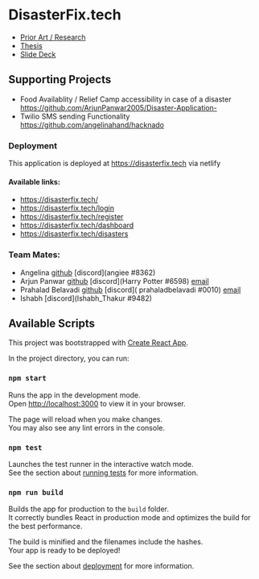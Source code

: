 # DisasterFix.tech

- [Prior Art / Research](https://www.one-tab.com/page/0fM9hfPoSjOD0PNV5qywXQ)
- [Thesis](https://docs.google.com/document/d/1URq57dSf81gPxJRW20SaUCZ3tC9Ak-WU12eSsAhTChw/edit)
- [Slide Deck](https://www.canva.com/design/DAE20JFzRM4/k4npGVbw1T1Ere8uQKkobw/edit)


## Supporting Projects
- Food Availablity / Relief Camp accessibility in case of a disaster https://github.com/ArjunPanwar2005/Disaster-Application-
- Twilio SMS sending Functionality https://github.com/angelinahand/hacknado

### Deployment

This application is deployed at https://disasterfix.tech via netlify

#### Available links:

- https://disasterfix.tech/
- https://disasterfix.tech/login
- https://disasterfix.tech/register
- https://disasterfix.tech/dashboard
- https://disasterfix.tech/disasters

### Team Mates:

- Angelina [github](https://github.com/angelinahand) [discord](angiee #8362)
- Arjun Panwar [github](https://github.com/arjunpanwar2005) [discord](Harry Potter #6598) [email](arjun30panwar@gmail.com)
- Prahalad Belavadi [github](https://github.com/prahaladbelavadi) [discord]( prahaladbelavadi #0010) [email](major-league-hacking@belavadi.com)
- Ishabh [discord](Ishabh_Thakur #9482)


## Available Scripts
This project was bootstrapped with [Create React App](https://github.com/facebook/create-react-app).

In the project directory, you can run:

### `npm start`

Runs the app in the development mode.\
Open [http://localhost:3000](http://localhost:3000) to view it in your browser.

The page will reload when you make changes.\
You may also see any lint errors in the console.

### `npm test`

Launches the test runner in the interactive watch mode.\
See the section about [running tests](https://facebook.github.io/create-react-app/docs/running-tests) for more information.

### `npm run build`

Builds the app for production to the `build` folder.\
It correctly bundles React in production mode and optimizes the build for the best performance.

The build is minified and the filenames include the hashes.\
Your app is ready to be deployed!

See the section about [deployment](https://facebook.github.io/create-react-app/docs/deployment) for more information.


